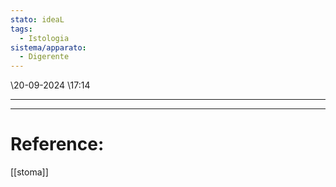 ```yaml
---
stato: ideaL
tags:
  - Istologia
sistema/apparato:
  - Digerente
---
```

\20-09-2024 \17:14

--- 
















--- 
# Reference:
[[stoma]]